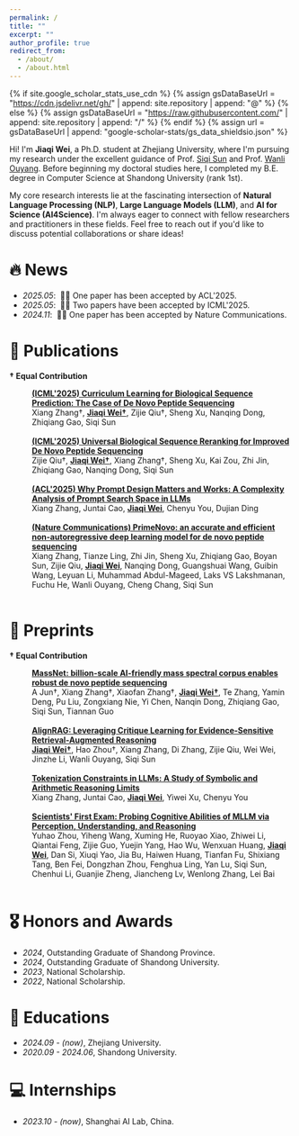 ```yaml
---
permalink: /
title: ""
excerpt: ""
author_profile: true
redirect_from: 
  - /about/
  - /about.html
---
```


{% if site.google_scholar_stats_use_cdn %}
{% assign gsDataBaseUrl = "https://cdn.jsdelivr.net/gh/" | append: site.repository | append: "@" %}
{% else %}
{% assign gsDataBaseUrl = "https://raw.githubusercontent.com/" | append: site.repository | append: "/" %}
{% endif %}
{% assign url = gsDataBaseUrl | append: "google-scholar-stats/gs_data_shieldsio.json" %}

<span class='anchor' id='about-me'></span>

Hi! I'm **Jiaqi Wei**, a Ph.D. student at Zhejiang University, where I'm pursuing my research under the excellent guidance of Prof. [Siqi Sun](https://intersun.github.io/) and Prof. [Wanli Ouyang](https://scholar.google.com/citations?user=pw_0Z_UAAAAJ&hl=zh-CN). Before beginning my doctoral studies here, I completed my B.E. degree in Computer Science at Shandong University (rank 1st).

My core research interests lie at the fascinating intersection of **Natural Language Processing (NLP)**, **Large Language Models (LLM)**, and **AI for Science (AI4Science)**. I'm always eager to connect with fellow researchers and practitioners in these fields. Feel free to reach out if you'd like to discuss potential collaborations or share ideas!

# 🔥 News
- *2025.05*: &nbsp;🎉🎉 One paper has been accepted by ACL'2025.
- *2025.05*: &nbsp;🎉🎉 Two papers have been accepted by ICML'2025.
- *2024.11*: &nbsp;🎉🎉 One paper has been accepted by Nature Communications.


# 📝 Publications 

**&dagger; Equal Contribution**  


<div>
<dd><a href="https://arxiv.org/pdf/2506.13485"><strong> (ICML'2025) Curriculum Learning for Biological Sequence Prediction: The Case of De Novo Peptide Sequencing
</strong></a></dd>
<dd>
Xiang Zhang&dagger;, <strong><u>Jiaqi Wei&dagger;</u></strong>, Zijie Qiu&dagger;, Sheng Xu, Nanqing Dong, Zhiqiang Gao, Siqi Sun
</dd>
</div>
<br>

<div>
<dd><a href="https://arxiv.org/pdf/2505.17552"><strong> (ICML'2025) Universal Biological Sequence Reranking for Improved De Novo Peptide Sequencing
</strong></a></dd>
<dd>
Zijie Qiu&dagger;, <strong><u>Jiaqi Wei&dagger;</u></strong>, Xiang Zhang&dagger;, Sheng Xu, Kai Zou, Zhi Jin, Zhiqiang Gao, Nanqing Dong, Siqi Sun
</dd>
</div>
<br>

<div>
<dd><a href="https://arxiv.org/pdf/2503.10084"><strong> (ACL'2025) Why Prompt Design Matters and Works: A Complexity Analysis of Prompt Search Space in LLMs
</strong></a></dd>
<dd>
Xiang Zhang, Juntai Cao, <strong><u>Jiaqi Wei</u></strong>, Chenyu You, Dujian Ding
</dd>
</div>
<br>

<div>
<dd><a href="https://www.nature.com/articles/s41467-024-55021-3"><strong> (Nature Communications) PrimeNovo: an accurate and efficient non-autoregressive deep learning model for de novo peptide sequencing
</strong></a></dd>
<dd>
Xiang Zhang, Tianze Ling, Zhi Jin, Sheng Xu, Zhiqiang Gao, Boyan Sun, Zijie Qiu, <strong><u>Jiaqi Wei</u></strong>, Nanqing Dong, Guangshuai Wang, Guibin Wang, Leyuan Li, Muhammad Abdul-Mageed, Laks VS Lakshmanan, Fuchu He, Wanli Ouyang, Cheng Chang, Siqi Sun
</dd>
</div>
<br>

# 📝 Preprints 

**&dagger; Equal Contribution**  

<div>
<dd><a href="https://scholar.google.com/scholar?oi=bibs&cluster=2597847041066764044&btnI=1&hl=zh-CN"><strong> MassNet: billion-scale AI-friendly mass spectral corpus enables robust de novo peptide sequencing
</strong></a></dd>
<dd>
A Jun&dagger;, Xiang Zhang&dagger;, Xiaofan Zhang&dagger;, <strong><u>Jiaqi Wei&dagger;</u></strong>, Te Zhang, Yamin Deng, Pu Liu, Zongxiang Nie, Yi Chen, Nanqin Dong, Zhiqiang Gao, Siqi Sun, Tiannan Guo</dd>
</div>
<br>

<div>
<dd><a href="https://arxiv.org/pdf/2504.14858"><strong> AlignRAG: Leveraging Critique Learning for Evidence-Sensitive Retrieval-Augmented Reasoning
</strong></a></dd>
<dd>
<strong><u>Jiaqi Wei&dagger;</u></strong>, Hao Zhou&dagger;, Xiang Zhang, Di Zhang, Zijie Qiu, Wei Wei, Jinzhe Li, Wanli Ouyang, Siqi Sun</dd>
</div>
<br>

<div>
<dd><a href="https://arxiv.org/pdf/2505.14178"><strong> Tokenization Constraints in LLMs: A Study of Symbolic and Arithmetic Reasoning Limits
</strong></a></dd>
<dd>
Xiang Zhang, Juntai Cao, <strong><u>Jiaqi Wei</u></strong>, Yiwei Xu, Chenyu You
</dd>
</div>
<br>


<div>
<dd><a href="https://arxiv.org/pdf/2506.10521?"><strong> Scientists' First Exam: Probing Cognitive Abilities of MLLM via Perception, Understanding, and Reasoning
</strong></a></dd>
<dd>
Yuhao Zhou, Yiheng Wang, Xuming He, Ruoyao Xiao, Zhiwei Li, Qiantai Feng, Zijie Guo, Yuejin Yang, Hao Wu, Wenxuan Huang, <strong><u>Jiaqi Wei</u></strong>, Dan Si, Xiuqi Yao, Jia Bu, Haiwen Huang, Tianfan Fu, Shixiang Tang, Ben Fei, Dongzhan Zhou, Fenghua Ling, Yan Lu, Siqi Sun, Chenhui Li, Guanjie Zheng, Jiancheng Lv, Wenlong Zhang, Lei Bai
</dd>
</div>
<br>


# 🎖 Honors and Awards
- *2024*, Outstanding Graduate of Shandong Province.
- *2024*, Outstanding Graduate of Shandong University.
- *2023*, National Scholarship.
- *2022*, National Scholarship.

# 📖 Educations
- *2024.09 - (now)*, Zhejiang University.
- *2020.09 - 2024.06*, Shandong University. 


# 💻 Internships
- *2023.10 - (now)*, Shanghai AI Lab, China.

